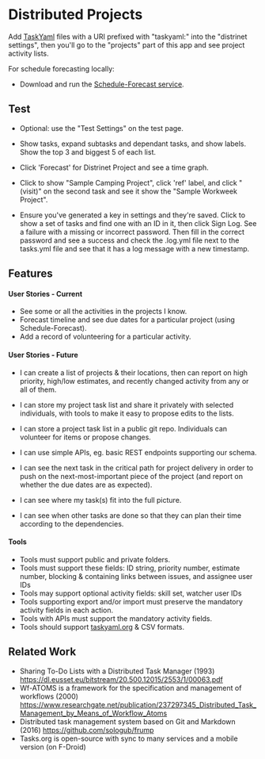 
# Distributed Projects


Add [TaskYaml](https://taskyaml.org) files with a URI prefixed with "taskyaml:" into the "distrinet settings", then you'll go to the "projects" part of this app and see project activity lists.

For schedule forecasting locally:

- Download and run the [Schedule-Forecast service](https://github.com/trentlarson/Schedule-Forecast).


## Test

- Optional: use the "Test Settings" on the test page.

- Show tasks, expand subtasks and dependant tasks, and show labels. Show the top 3 and biggest 5 of each list.

- Click 'Forecast' for Distrinet Project and see a time graph.

- Click to show "Sample Camping Project", click 'ref' label, and click "(visit)" on the second task and see it show the "Sample Workweek Project".

- Ensure you've generated a key in settings and they're saved. Click to show a set of tasks and find one with an ID in it, then click Sign Log. See a failure with a missing or incorrect password. Then fill in the correct password and see a success and check the .log.yml file next to the tasks.yml file and see that it has a log message with a new timestamp.



## Features

#### User Stories - Current

- See some or all the activities in the projects I know.
- Forecast timeline and see due dates for a particular project (using Schedule-Forecast).
- Add a record of volunteering for a particular activity.

#### User Stories - Future

- I can create a list of projects & their locations, then can report on high priority, high/low estimates, and recently changed activity from any or all of them.
- I can store my project task list and share it privately with selected individuals, with tools to make it easy to propose edits to the lists.
- I can store a project task list in a public git repo.  Individuals can volunteer for items or propose changes.
- I can use simple APIs, eg. basic REST endpoints supporting our schema.

- I can see the next task in the critical path for project delivery in order to push on the next-most-important piece of the project (and report on whether the due dates are as expected).
- I can see where my task(s) fit into the full picture.
- I can see when other tasks are done so that they can plan their time according to the dependencies.

#### Tools

- Tools must support public and private folders.
- Tools must support these fields: ID string, priority number, estimate number, blocking & containing links between issues, and assignee user IDs
- Tools may support optional activity fields: skill set, watcher user IDs
- Tools supporting export and/or import must preserve the mandatory activity fields in each action.
- Tools with APIs must support the mandatory activity fields.
- Tools should support [taskyaml.org](taskyaml.org) & CSV formats.


## Related Work

- Sharing To-Do Lists with a Distributed Task Manager (1993)
  https://dl.eusset.eu/bitstream/20.500.12015/2553/1/00063.pdf
- Wf-ATOMS is a framework for the specification and management of workflows (2000)
  https://www.researchgate.net/publication/237297345_Distributed_Task_Management_by_Means_of_Workflow_Atoms
- Distributed task management system based on Git and Markdown (2016)
  https://github.com/sologub/frump
- Tasks.org is open-source with sync to many services and a mobile version (on F-Droid)
